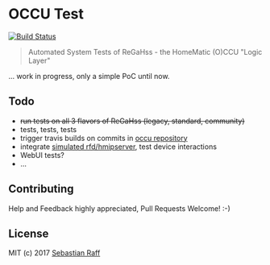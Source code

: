 # OCCU Test

[![Build Status](https://travis-ci.org/hobbyquaker/occu-test.svg?branch=master)](https://travis-ci.org/hobbyquaker/occu-test)

> Automated System Tests of ReGaHss - the HomeMatic (O)CCU "Logic Layer"

... work in progress, only a simple PoC until now.


## Todo

* ~~run tests on all 3 flavors of ReGaHss (legacy, standard, community)~~
* tests, tests, tests
* trigger travis builds on commits in [occu repository](https://github.com/eq-3/occu)
* integrate [simulated rfd/hmipserver](https://github.com/hobbyquaker/hm-simulator), test device interactions
* WebUI tests?
* ...


## Contributing

Help and Feedback highly appreciated, Pull Requests Welcome! :-)


## License

MIT (c) 2017 [Sebastian Raff](https://github.com/hobbyquaker)
